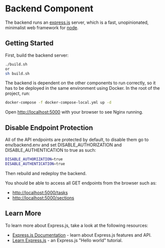 # Backend Component

The backend runs an [express.js](https://expressjs.com/) server, which is a fast, unopinionated, minimalist web framework for [node](https://nodejs.org/en/).

## Getting Started

First, build the backend server:

```bash
./build.sh
or
sh build.sh
```

The backend is dependent on the other components to run correctly, so it has to be deployed in the same environment using Docker. In the root of the project, run:

```bash
docker-compose -f docker-compose-local.yml up -d
```

Open [http://localhost:5000](http://localhost:5000) with your browser to see Nginx running.

## Disable Endpoint Protection

All of the API endpoints are protected by default, to disable them go to env/backend.env and set DISABLE_AUTHORIZATION and DISABLE_AUTHENTICATION to true as such:

```bash
DISABLE_AUTHORIZATION=true
DISABLE_AUTHENTICATION=true
```

Then rebuild and redeploy the backend.

You should be able to access all GET endpoints from the browser such as:

- [http://localhost:5000/tasks](http://localhost:5000/tasks)
- [http://localhost:5000/sections](http://localhost:5000/sections)

## Learn More

To learn more about Express.js, take a look at the following resources:

- [Express.js Documentation](https://expressjs.com/en/4x/api.html) - learn about Express.js features and API.
- [Learn Express.js](https://expressjs.com/en/starter/hello-world.html) - an Express.js "Hello world" tutorial.
